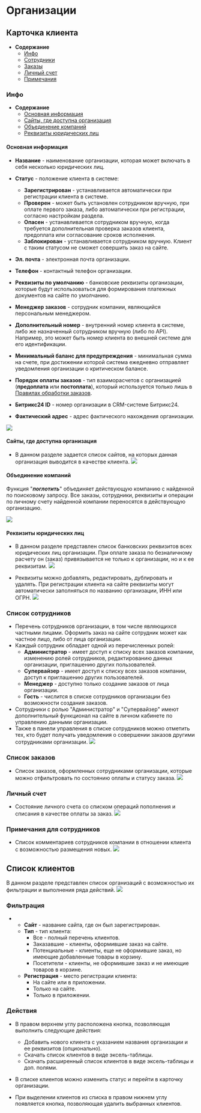 # Организации
## Карточка клиента
* __Содержание__
    + [Инфо](/customers/b2b?id=Инфо)
    + [Сотрудники](/customers/b2b?id=Список-сотрудников)
    + [Заказы](/customers/b2b?id=Список-заказов)
    + [Личный счет](/customer/b2b?id=Личный-счет)
    + [Примечания](/customers/b2b?id=Примечания-для-сотрудников)

### Инфо
* __Содержание__
    + [Основная информация](/customers/b2b?id=Основная-информация)
    + [Сайты, где доступна организация](/customers/b2b?id=Сайты-где-доступна-организация)
    + [Объединение компаний](/customers/b2b?id=Объединение-компаний)
    + [Реквизиты юридических лиц](/customers/b2b?id=Реквизиты-юридических-лиц)

#### Основная информация
* __Название__ - наименование организации, которая может включать в себя несколько юридических лиц.
* __Статус__ - положение клиента в системе:
    + __Зарегистрирован__ - устанавливается автоматически при регистрации клиента в системе.
    + __Проверен__ - может быть установлен сотрудником вручную, при оплате первого заказа, либо автоматически при регистрации, согласно настройкам раздела.
    + __Опасен__ - устанавливается сотрудником вручную, когда требуется дополнительная проверка заказов клиента, предоплата или согласование сроков исполнения.
    + __Заблокирован__ - устанавливается сотрудником вручную. Клиент с таким статусом не сможет совершить заказ на сайте.

* __Эл. почта__ - электронная  почта организации.
* __Телефон__ - контактный телефон организации.
* __Реквизиты по умолчанию__ - банковские реквизиты организации, которые будут использоваться для формирования платежных документов на сайте по умолчанию.
* __Менеджер заказов__ - сотрудник компании, являющийся персональным менеджером.
* __Дополнительный номер__ - внутренний номер клиента в системе, либо же назначенный сотрудником вручную (либо по API). Например, это может быть номер клиента во внешней системе для его идентификации.
* __Минимальный баланс для предупреждения__ - минимальная сумма на счете, при достижении которой система ежедневно отправляет уведомления организации о критическом балансе.
* __Порядок оплаты заказов__ - тип взаиморасчетов с организацией (__предоплата__ или __постоплата__), который используется только лишь в [Правилах обработки заказов](https://docs.pixlpark.ru/#/orders/settings?id=%d0%9f%d1%80%d0%b0%d0%b2%d0%b8%d0%bb%d0%b0-%d0%be%d0%b1%d1%80%d0%b0%d0%b1%d0%be%d1%82%d0%ba%d0%b8-%d0%b7%d0%b0%d0%ba%d0%b0%d0%b7%d0%be%d0%b2).
* __Битрикс24 ID__ - номер организации в CRM-системе Битрикс24.
* __Фактический адрес__ -  адрес фактического нахождения организации.

![](../_media/customer/info-company.png)

#### Сайты, где доступна организация
* В данном разделе задается список сайтов, на которых данная организация выводится в качестве клиента.
![](../_media/customer/websites.png)

#### Объединение компаний
Функция "___поглотить___" объединяет действующую компанию с найденной по поисковому запросу. Все заказы, сотрудники, реквизиты и операции по личному счету найденной компании переносятся в действующую организацию.

![](../_media/customer/merge.png)

#### Реквизиты юридических лиц
* В данном разделе представлен список банковских реквизитов всех юридических лиц организации. При оплате заказа по безналичному расчету он (заказ) привязывается не только к организации, но и к ее  реквизитам. 
![](../_media/customer/organization-list.png)

* Реквизиты можно добавлять, редактировать, дублировать и удалять. При регистрации клиента на сайте реквизиты могут автоматически заполняться по названию организации, ИНН или ОГРН.
![](../_media/customer/organization-edit.png)

### Список сотрудников
* Перечень сотрудников организации, в том числе являющихся частными лицами. Оформить заказ на сайте сотрудник может как частное лицо, либо от лица организации.
* Каждый сотрудник обладает одной из перечисленных ролей:
    + __Администратор__ - имеет доступ к списку всех заказов компании, изменению ролей сотрудников, редактированию данных организации, приглашению других пользователей.
    + __Супервайзер__ - имеет доступ к списку всех заказов компании, доступ к приглашению других пользователей.
    + __Менеджер__ - доступно только создание заказов от лица организации.
    + __Гость__ - числится в списке сотрудников организации без возможности создания заказов.
* Сотрудники с ролью "Администратор" и "Супервайзер" имеют дополнительный функционал на сайте в личном кабинете по управлению данными организации.
* Также в панели управления в списке сотрудников можно отметить тех, кто будет получать уведомления о совершении заказов другими сотрудниками организации.
![](../_media/customer/staff.png)

### Список заказов
* Список заказов, оформленных сотрудниками организации, которые можно отфильтровать по состоянию оплаты и статусу заказа.
![](../_media/customer/company-orders.png)

### Личный счет
* Состояние личного счета со списком операций пополнения и списания в качестве оплаты за заказ.
![](../_media/customer/company-balance.png)

### Примечания для сотрудников
* Список комментариев сотрудников компании в отношении клиента с возможностью размещения новых.
![](../_media/customer/company-notes.png)

## Список клиентов
В данном разделе представлен список организаций с возможностью их фильтрации и выполнения ряда действий.
![](../_media/customer/b2b-list.png)

### Фильтрация
*   
    + __Сайт__ - название сайта, где он был зарегистрирован.
    + __Тип__ - тип клиента:
        - Все - полный перечень клиентов.
        - Заказавшие - клиенты, оформившие заказ на сайте.
        - Потенциальные - клиенты, еще не оформившие заказ, но имеющие добавленные товары в корзину.
        - Посетители - клиенты, не оформившие заказ и не имеющие товаров в корзине.
    + __Регистрация__ - место регистрации клиента:
        - На сайте или в приложении.
        - Только на сайте.
        - Только в приложении.

### Действия
* В правом верхнем углу расположена кнопка, позволяющая выполнить следующие действия:
    + Добавить нового клиента с указанием названия организации и ее реквизитов (опционально).
    + Скачать список клиентов в виде эксель-таблицы.
    + Скачать расширенный список клиентов в виде эксель-таблицы и доп. полями.
    
* В списке клиентов можно изменить статус и перейти в карточку организации.

* При выделении клиентов из списка в правом нижнем углу появляется кнопка, позволяющая удалить выбранных клиентов.